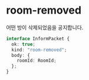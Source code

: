 # room-removed

어떤 방이 삭제되었음을 공지합니다.

```typescript
interface InformPacket {
  ok: true;
  kind: "room-removed";
  body: {
    roomId: RoomId;
  };
}
```
